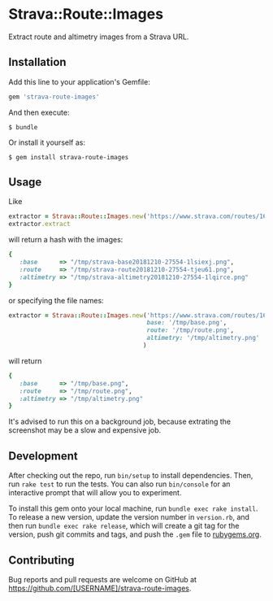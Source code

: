 # Strava::Route::Images

Extract route and altimetry images from a Strava URL.

## Installation

Add this line to your application's Gemfile:

```ruby
gem 'strava-route-images'
```

And then execute:

    $ bundle

Or install it yourself as:

    $ gem install strava-route-images

## Usage

Like

```ruby
extractor = Strava::Route::Images.new('https://www.strava.com/routes/16026750')
extractor.extract
```

will return a hash with the images:

```ruby
{
   :base      => "/tmp/strava-base20181210-27554-1lsiexj.png", 
   :route     => "/tmp/strava-route20181210-27554-tjeu61.png", 
   :altimetry => "/tmp/strava-altimetry20181210-27554-1lqirce.png"
}
```

or specifying the file names:

```ruby
extractor = Strava::Route::Images.new('https://www.strava.com/routes/16026750', 
                                      base: '/tmp/base.png',
                                      route: '/tmp/route.png',
                                      altimetry: '/tmp/altimetry.png'
                                     )
```
will return 

```ruby
{
   :base      => "/tmp/base.png", 
   :route     => "/tmp/route.png", 
   :altimetry => "/tmp/altimetry.png"
}
```

It's advised to run this on a background job, because extrating the screenshot
may be a slow and expensive job.

## Development

After checking out the repo, run `bin/setup` to install dependencies. Then, run
`rake test` to run the tests. You can also run `bin/console` for an interactive
prompt that will allow you to experiment.

To install this gem onto your local machine, run `bundle exec rake install`. To
release a new version, update the version number in `version.rb`, and then run
`bundle exec rake release`, which will create a git tag for the version, push
git commits and tags, and push the `.gem` file to
[rubygems.org](https://rubygems.org).

## Contributing

Bug reports and pull requests are welcome on GitHub at
https://github.com/[USERNAME]/strava-route-images.
